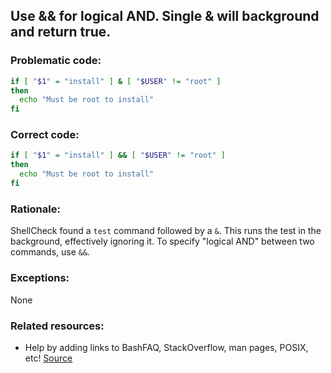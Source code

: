##  Use && for logical AND. Single & will background and return true.

### Problematic code:

```sh
if [ "$1" = "install" ] & [ "$USER" != "root" ]
then
  echo "Must be root to install"
fi
```

### Correct code:

```sh
if [ "$1" = "install" ] && [ "$USER" != "root" ]
then
  echo "Must be root to install"
fi
```
### Rationale:

ShellCheck found a `test` command followed by a `&`. This runs the test in the background, effectively ignoring it. To specify "logical AND" between two commands, use `&&`.

### Exceptions:

None

### Related resources:

* Help by adding links to BashFAQ, StackOverflow, man pages, POSIX, etc!
[Source](https://github.com/koalaman/shellcheck/wiki/SC2265)

